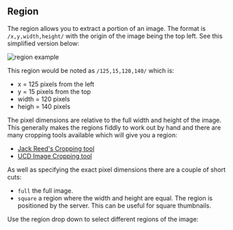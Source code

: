 ## Region
<script src="../viewer.js" >
</script>

The region allows you to extract a portion of an image. The format is `/x,y,width,height/` with the origin of the image being the top left. See this simplified version below:

![region example](https://iiif.io/api/image/2.1/img/region_px.png)

This region would be noted as `/125,15,120,140/` which is:
 * x = 125 pixels from the left
 * y = 15 pixels from the top
 * width = 120 pixels
 * heigh = 140 pixels

The pixel dimensions are relative to the full width and height of the image. This generally makes the regions fiddly to work out by hand and there are many cropping tools available which will give you a region:

 * [Jack Reed's Cropping tool](https://bl.ocks.org/mejackreed/6936585f435b60aa9451ae2bc1c199f2)
 * [UCD Image Cropping tool](https://jbhoward-dublin.github.io/IIIF-imageManipulation/index.html?imageID=https://ids.lib.harvard.edu/ids/iiif/25286607)

As well as specifying the exact pixel dimensions there are a couple of short cuts:

 * `full` the full image.  
 * `square` a region where the width and height are equal. The region is positioned by the server. This can be useful for square thumbnails.

Use the region drop down to select different regions of the image:  

<div id="image_api_demo2">
</div>
<script>
   addViewer({
        div: 'image_api_demo2',
        images: [
            'https://ids.lib.harvard.edu/ids/iiif/25286607'
            ],
        sizes: [
            '500,',
        ],
        regions: [
            'full',
            'square',
            '1000,100,3000,2000',
            '2000,3000,2000,2000',
        ],
        highlight: [
            'region'
        ]
   });
   /*
        'https://dlcs.io/iiif-img/wellcome/5/b14658197.jp2',
            'https://iiif.io/api/image/3.0/example/reference/9ee11092dfd2782634f5e8e2c87c16d5-uclamss_1841_diary_07_02',
            'https://ids.si.edu/ids/iiif/CHSDM-317E001E9E352-000001',
            'https://ids.si.edu/ids/iiif/SAAM-1930.12.50_1'

   */
</script>  


